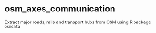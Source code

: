 # osm_axes_communication
Extract major roads, rails and transport hubs from OSM using R package `osmdata`
